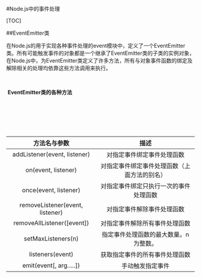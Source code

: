 #Node.js中的事件处理

[TOC]

##EventEmitter类

在Node.js的用于实现各种事件处理的event模块中，定义了一个EventEmitter类。所有可能触发事件的对象都是一个继承了EventEmitter类的子类的实例对象，在Node.js中，为EventEmitter类定义了许多方法，所有与对象事件函数的绑定及解除相关的处理均依靠这些方法调用来执行。

​						



​                                            **EventEmitter类的各种方法**

​	

​	

​	

|             方法名与参数              |           描述           |
| :-----------------------------: | :--------------------: |
|  addListener(event, listener)   |     对指定事件绑定事件处理函数      |
|       on(event, listener)       | 对指定事件绑定事件处理函数（上面方法的别名） |
|      once(event, listener)      |  对指定事件绑定只执行一次的事件处理函数   |
| removeListener(event, listener) |     对指定事件解除事件处理函数      |
|   removeAllListener([event])    |    对指定事件解除所有事件处理函数     |
|       setMaxListeners(n)        |  指定事件处理函数的最大数量。n为整数。   |
|        listeners(event)         |    获取指定事件的所有事件处理函数     |
|     emit(event[, arg.....])     |        手动触发指定事件        |